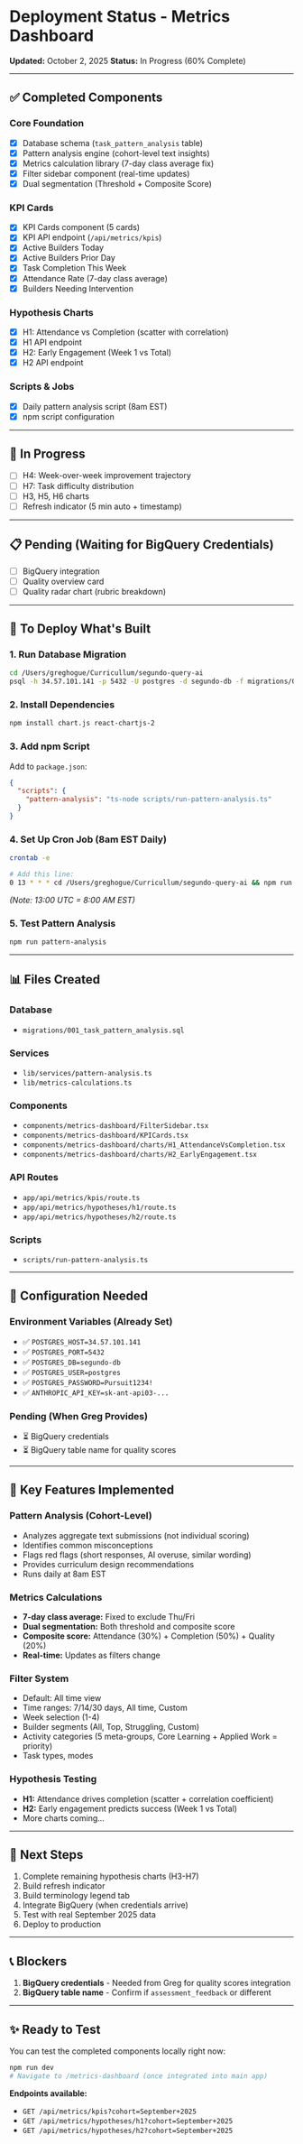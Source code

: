 # Deployment Status - Metrics Dashboard
**Updated:** October 2, 2025
**Status:** In Progress (60% Complete)

---

## ✅ Completed Components

### Core Foundation
- [x] Database schema (`task_pattern_analysis` table)
- [x] Pattern analysis engine (cohort-level text insights)
- [x] Metrics calculation library (7-day class average fix)
- [x] Filter sidebar component (real-time updates)
- [x] Dual segmentation (Threshold + Composite Score)

### KPI Cards
- [x] KPI Cards component (5 cards)
- [x] KPI API endpoint (`/api/metrics/kpis`)
- [x] Active Builders Today
- [x] Active Builders Prior Day
- [x] Task Completion This Week
- [x] Attendance Rate (7-day class average)
- [x] Builders Needing Intervention

### Hypothesis Charts
- [x] H1: Attendance vs Completion (scatter with correlation)
- [x] H1 API endpoint
- [x] H2: Early Engagement (Week 1 vs Total)
- [x] H2 API endpoint

### Scripts & Jobs
- [x] Daily pattern analysis script (8am EST)
- [x] npm script configuration

---

## 🚧 In Progress

- [ ] H4: Week-over-week improvement trajectory
- [ ] H7: Task difficulty distribution
- [ ] H3, H5, H6 charts
- [ ] Refresh indicator (5 min auto + timestamp)

---

## 📋 Pending (Waiting for BigQuery Credentials)

- [ ] BigQuery integration
- [ ] Quality overview card
- [ ] Quality radar chart (rubric breakdown)

---

## 🎯 To Deploy What's Built

### 1. Run Database Migration
```bash
cd /Users/greghogue/Curricullum/segundo-query-ai
psql -h 34.57.101.141 -p 5432 -U postgres -d segundo-db -f migrations/001_task_pattern_analysis.sql
```

### 2. Install Dependencies
```bash
npm install chart.js react-chartjs-2
```

### 3. Add npm Script
Add to `package.json`:
```json
{
  "scripts": {
    "pattern-analysis": "ts-node scripts/run-pattern-analysis.ts"
  }
}
```

### 4. Set Up Cron Job (8am EST Daily)
```bash
crontab -e

# Add this line:
0 13 * * * cd /Users/greghogue/Curricullum/segundo-query-ai && npm run pattern-analysis >> /var/log/pattern-analysis.log 2>&1
```
*(Note: 13:00 UTC = 8:00 AM EST)*

### 5. Test Pattern Analysis
```bash
npm run pattern-analysis
```

---

## 📊 Files Created

### Database
- `migrations/001_task_pattern_analysis.sql`

### Services
- `lib/services/pattern-analysis.ts`
- `lib/metrics-calculations.ts`

### Components
- `components/metrics-dashboard/FilterSidebar.tsx`
- `components/metrics-dashboard/KPICards.tsx`
- `components/metrics-dashboard/charts/H1_AttendanceVsCompletion.tsx`
- `components/metrics-dashboard/charts/H2_EarlyEngagement.tsx`

### API Routes
- `app/api/metrics/kpis/route.ts`
- `app/api/metrics/hypotheses/h1/route.ts`
- `app/api/metrics/hypotheses/h2/route.ts`

### Scripts
- `scripts/run-pattern-analysis.ts`

---

## 🔧 Configuration Needed

### Environment Variables (Already Set)
- ✅ `POSTGRES_HOST=34.57.101.141`
- ✅ `POSTGRES_PORT=5432`
- ✅ `POSTGRES_DB=segundo-db`
- ✅ `POSTGRES_USER=postgres`
- ✅ `POSTGRES_PASSWORD=Pursuit1234!`
- ✅ `ANTHROPIC_API_KEY=sk-ant-api03-...`

### Pending (When Greg Provides)
- ⏳ BigQuery credentials
- ⏳ BigQuery table name for quality scores

---

## 🎨 Key Features Implemented

### Pattern Analysis (Cohort-Level)
- Analyzes aggregate text submissions (not individual scoring)
- Identifies common misconceptions
- Flags red flags (short responses, AI overuse, similar wording)
- Provides curriculum design recommendations
- Runs daily at 8am EST

### Metrics Calculations
- **7-day class average:** Fixed to exclude Thu/Fri
- **Dual segmentation:** Both threshold and composite score
- **Composite score:** Attendance (30%) + Completion (50%) + Quality (20%)
- **Real-time:** Updates as filters change

### Filter System
- Default: All time view
- Time ranges: 7/14/30 days, All time, Custom
- Week selection (1-4)
- Builder segments (All, Top, Struggling, Custom)
- Activity categories (5 meta-groups, Core Learning + Applied Work = priority)
- Task types, modes

### Hypothesis Testing
- **H1:** Attendance drives completion (scatter + correlation coefficient)
- **H2:** Early engagement predicts success (Week 1 vs Total)
- More charts coming...

---

## 🚀 Next Steps

1. Complete remaining hypothesis charts (H3-H7)
2. Build refresh indicator
3. Build terminology legend tab
4. Integrate BigQuery (when credentials arrive)
5. Test with real September 2025 data
6. Deploy to production

---

## 📞 Blockers

1. **BigQuery credentials** - Needed from Greg for quality scores integration
2. **BigQuery table name** - Confirm if `assessment_feedback` or different

---

## ✨ Ready to Test

You can test the completed components locally right now:

```bash
npm run dev
# Navigate to /metrics-dashboard (once integrated into main app)
```

**Endpoints available:**
- `GET /api/metrics/kpis?cohort=September+2025`
- `GET /api/metrics/hypotheses/h1?cohort=September+2025`
- `GET /api/metrics/hypotheses/h2?cohort=September+2025`
